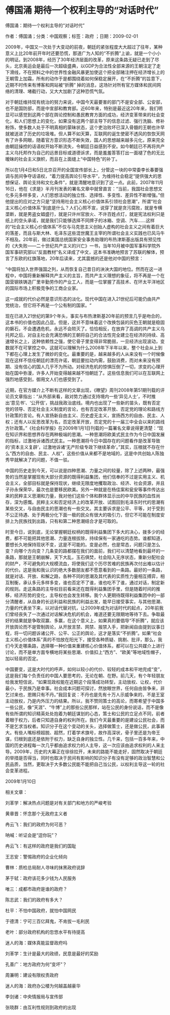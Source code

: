 # 傅国涌  期待一个权利主导的“对话时代”    
    
傅国涌：期待一个权利主导的“对话时代”    
作者：傅国涌；分类：中国观察；标签：政府 ；日期：2009-02-01    
2009年，中国又一次处于大变动的前夜，朝廷的紧张程度大大超过了往年，某种意义上比20年前开年时还要恐慌，那道广为人知的“不折腾”上谕，就是一个小小的明证。到2008年，经历了30年经济层面的改革，原来这条路无疑已走到了尽头，北京奥运会是最后一次超级盛典，以GDP为合法性全部来源的王朝注定了走下滑线，不在预料之中的世界性金融风暴更加使这个把全部赌注押在经济增长上的王朝雪上加霜，所有的动作于是都围绕着如何保稳定展开，在“不折腾”的旨意下，近期不时传来有博客和网站被“折腾” 掉的消息，这场针对所有官方媒体和民间网络的清理、堵截行动，又大大加剧了这种恐慌气氛。    
对于朝廷维持现有统治的努力来说，中国今天最要害的部门不是安全部、公安部，也不是国防部，而是中宣部和教育部。近60年来，特别是最近这20年来，我们明显可以感觉到这两个部在舆论控制和愚民教育方面的成功，经济变革带来的社会变化，和人们思想上的变化，如果没有这两个部主导下的信息过滤、强行洗脑、修补粉饰，使多数人处于不明真相的蒙昧状态，这个吏治败坏已深入骨髓的王朝也许早就被送进了历史的垃圾堆。但人算不如天算，互联网的诞生使密不透风的恢恢天网有了许多网眼，随着官方意识形态不断失效，国人的思想越来越多元化，原来完全由朝廷操控的话语权开始不断流失，令朝廷日益感到不安。如今朝廷已不再将共产主义乌托邦作为自己的远景目标或道德诉求，而是羞羞答答打出一面褪了色的无比暧昧的社会主义旗帜，而且在上面缝上“中国特色”的补丁。    
所以在1月4日和5日北京召开的全国宣传部长上，分管这一块的中常委李长春要强调与民间争夺话语权，“着力提高舆论引导水平”，为维持社会稳定“提供强大的思想保证、舆论支持和文化条件”，就是清醒地意识到了这一点。此前，2007年11月16日，他在《求是》半月刊发表的署名文章中就曾直言：“当前，我国社会思想文化多元多样多变，人们思想活动的独立性、选择性、多变性、差异性不断增强。”但他提出的应对之方只是“坚持用社会主义核心价值体系引领社会思潮”，所谓“社会主义核心价值体系”到底是什么？人们心照不宣，说穿了就是贪污腐败，就是专横垄断，就是男盗女娼盛行，就是只许州官放火、不许百姓点灯，就是宪法权利只是纸上的空头承诺，就是我们只能够选择不同牌子的冰箱、空调、汽车……这样的“社会主义核心价值体系”不仅与马克思主义创始人虚构的社会主义之间有着巨大的落差，而且与斯大林、毛泽东这些混世魔王主宰的所谓社会主义实践也已风马牛不相及。20年前，做过美国总统国家安全事务助理的布热津斯基出版具有预见性的《大失败——二十世纪共产主义的兴亡》一书，当年10月被中国军事科学院外国军事研究部以“反面教材”名义译成了中文，这本书准确地预言了苏联的解体，预言了东欧的红旗落地，20年后读来，尤其震撼的还是他对中国的预言：    
“中国将加入世界强国之列，从而恢复自己昔日的泱泱大国的地位。然而在这一进程中，中国将重新解释共产主义的主旨，而共产主义理想的象征，将不再是一个在国营钢铁铸造厂里辛勤劳作的产业工人，而是一位掌握了高技术、在环太平洋地区的国际市场上积极竞争的工商企业家。    
这一成就的代价必然是意识形态的淡化。现代中国在进入21世纪后可能仍由共产党统治，但它将不再是一个公有制的国家。“    
现在已进入21世纪的第9个年头，事实与布热津斯基20年前的预言几乎是吻合的，这本书的价值也因此凸显。但是，这并不意味着这个改换包装的灰色王朝就是稳固的磐石，不会遭遇危机，永远不会陨灭了。恰恰相反，在放弃了高调的共产主义乌托邦之后，对自主社会充满恐惧的王朝将自己的合法性完全建立在经济的持续、高速增长之上，这种依赖性之强，使它骨子里变得非常脆弱，一旦经济出现波动，变数就不在可掌控之中。这就可以理解为什么2008年下半年以来，整个社会从上到下都在心理上发生了微妙的变化。最重要的是，越来越多的人从来没有一个时候像现在这样不信任朝廷的漂亮许诺，朝廷要拉动内需，鼓励消费，而对未来没有预期、没有信心的国人几乎不为所动。对经济危机的惊惧压倒了一切，求变的心理开始在国中弥漫，许多人开始变得越来越不怕朝廷了。这些信息我们可以在互联网上强烈地感受到，御用文人们也感受到了。    
近期，在官方媒介上不断有这样的文章出现，《暸望》周刊2008年第51期刊载的评论员文章指出：“从外部来看，敌对势力通过支持境内一些‘异见人士’，不时推出‘意见书’、‘公开信’，挑战我政治底线。境内也出现了一些新的苗头，既有否定党的领导、否定社会主义制度的言论，也有否定改革开放、否定党的理论和路线方针政策的言论。有人宣扬新自由主义、历史虚无主义，宣扬西方的自由、民主、人权；还有人以反思改革为名，否定改革开放，否定党的十一届三中全会以来的路线方针政策。”《社会科学报》在2009年1月1日刊载的一篇署名文章说得更清楚：“现在知识界和思想界存在两种极端的思潮。一种思潮将欧美式民主作为今日中国发展的指标，过激地诉诸西式民主。一种思潮将今日中国存在的问题看作是改革导致的‘资本主义复辟’，过激地诉诸‘无产阶级专政下继续革命’。”其实，压根就不存在什么“西方的自由、民主、人权”，这些价值从来都不是地域的，这是中共创始人陈独秀早就解决了的问题，不值一驳。    
中国的历史走到今天，可以说是四种思潮、力量之间的较量，除了上述两种，最强势的当然是掌握现有大部分资源的既得利益集团，他们信奉的不过是实用主义、机会主义，全部目标就是保持现状，继续无限度地攫取政治、经济、社会资源，并且子孙永保荣华，最次也是要移民欧美。另外一种就是在杨佳案和瓮安等事件传达出来的民粹主义思潮和力量，我对他们这些个体和群体显示出的中华民族的血性尚存，深为感慨。民粹主义和否定经济上的改革开放、试图回到毛泽东时代的思潮有某些交叉，与自由民主的思潮也有一些交叉。其主要诉求是公平、平等，对于受到不公正待遇、处于两极分化下面一极的民众有很大的吸引力，但它不可能在制度安排上为民族找到出路，只有和第二种思潮结合才是可取的。    
时至今日，说到底，无论掌握朝廷权柄的既得利益集团下多大的决心，拨多少的经费，都不可能把其他思潮、力量连根拔除，持续保有一家通吃的态势。谁都知道，要想长久地保持现状不变，这是不可能的。变是必然，也是常态，问题只是怎么变？向哪个方向变？几条变的路都摆在我们的面前，我们可以清楚地看到最坏的一条路，那就是王朝崩解，天下大乱，玉石俱焚，社会陷入无序状态，重新分配社会的财产，不可避免的大规模流血，将使我们这个历尽苦难的民族再次付出难以估计的代价。这是我和我认识的绝大多数朋友都不愿意看到的一条路。最好的一条路，就是对话、开放、和解之路，各种不同的思潮及其代表的实质性力量相互搏弈，相互制衡，承认多元多样多变，谁也否定不了谁，谁也吃不了谁，通过对话，制定新的规则。走这条路的主导权目前看来还在既得利益集团手里，但是随着时间的推移，经济形势的变化，主导权也会发生转移。我个人更期待既得利益集团中的一部分清醒者，从自身的长远利益和民族的利益出发，能早日接受事实，与其他思潮、力量的代表坐下来，以对话代替对抗，让2009年成为对话时代的起点，20年前我们曾经丧失了一次通过对话解决危机的机会，难道还要无限期地等待下去。争取最好的结果就是争取双赢、多赢，在这个意义上，如果真的要倡导“不折腾”，就应该开放舆论而不是管制舆论，从开放言禁、网禁、报禁入手，把新闻自由提到议事日程，将一切问题诉诸公开、公平、公正的舆论，这才是落实“不折腾”。如果“社会主义核心价值体系”真的不怕放在阳光下，接受各种质疑、挑剔、批评，那么，我们今天走哪条路，选择哪一种价值来重建核心价值体系，都可以在公共媒介上进行讨论，而不是单方面专横地将某些思潮、价值扣上“西方”、“欧美”等地域性帽子，加以轻易的否定。    
中国要变，这是大时代的呼声，如何以较小的代价、较轻的成本和平地完成“变”，这是我们每个负责任的中国人要思考的，无论在朝、在野。前几天，有个年轻朋友给我发短信说，“如果现政权能在近期这个段落成功转型，主动放权、让权，代价最小，于民族乃是幸事。社会成本问题可探讨，然放眼世界，任何自由皆争来，非乞讨来也，恩赐只有不丹。”我回复说：不丹也是先有十万人示威争来的，不是王室主动放权，乃是内外压力的结果。所以，我不赞同策士的高论，而寄希望于中国多一些公民，像“天涯”、“牛博”上的那些公民那样，站在公民的身份说话，而不是像有些所谓的知识精英处处抱着为朝廷谋划的心态，策士和公民的立足点不同，前者着眼于权力，后者只知道自身的权利所在。我们今天最重要的是建设公民社会，而不是乞求当权者。知识分子在这个变动的关头，选择做策士，还是做公民，此事甚大。有些人嘴标榜超脱、超然，打着学术旗号，故作高深状，骨子里还是为帝王谋，归根到底还是依附于权力，缺乏自身的独立性。几千来，包括一百多年来，中国的历史进程每一次几乎都由追求权力的人主导，这一次应该由追求权利的人来主导。2009年，历史的大幕正在徐徐拉开，未来的路能不能走好，固然取决于朝廷的举措是否得当，同时也取决于民间有影响的知识分子有没有足够的政治智慧和公民品质，当然，更取决于大多数公民能不能把自己当公民，以权利主导这一轮的社会变革进程。    
2009年1月10日    
    
相关文章：    
刘革学：解决热点问题是对有关部门和地方的严峻考验    
黄章晋：怀念那个无政府主义者    
冉云飞：我们的政府为何可恶？    
呐喊：听证会是“逗你玩”？    
冉云飞：有这样的政府是我们的国耻    
王志安：警惕政府的企业化倾向    
曹林：质检总局耐人寻味的抹黑政府说辞    
茅于轼：政府该花多少钱为人民服务    
唯三：成都市政府是谁的政府？    
陈志武：我们的政府有多大？    
杜平：不怕中国政府，就怕中国网民    
于德清：宁可三百亿拜鬼，不肯拔一毛利民    
老叶：部分政府机构的忽悠水平有待提高    
迷人的海：媒体真能监督政府吗    
刘革学：生计是最大的政绩，民意是最好的奖励    
孔善广：地方政府为何“变坏”？    
周兼明：建设有限权责政府    
迷人的海：政府办公楼为何越盖越豪华    
李剑诸：中央情报局与宣传部    
张晓群：由互利性规则到政府的出现